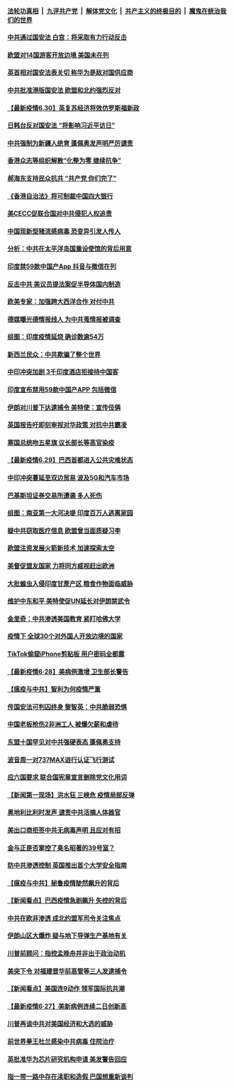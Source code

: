####  [法轮功真相](../../../../basic/blob/master/README.md?t=07010102) &nbsp;|&nbsp; [九评共产党](../../../../9ping.md/blob/master/README.md?t=07010102) &nbsp;|&nbsp; [解体党文化](../../../../jtdwh.md/blob/master/README.md?t=07010102)  &nbsp;|&nbsp; [共产主义的终极目的](../../../../gczydzjmd.md/blob/master/README.md?t=07010102) &nbsp;|&nbsp; [魔鬼在统治我们的世界](../../../../mgztzwmdsj.md/blob/master/README.md?t=07010102) 

#### [中共通过国安法 白宫：将采取有力行动反击](../pages/nsc418/n12222567.md?t=07010102) 

#### [欧盟对14国游客开放边境 美国未在列](../pages/nsc418/n12222348.md?t=07010102) 

#### [英首相对国安法表关切 称华为是敌对国供应商](../pages/nsc418/n12222449.md?t=07010102) 

#### [中共批准港版国安法 欧盟和北约强烈反对](../pages/nsc418/n12222076.md?t=07010102) 

#### [【最新疫情6.30】英复苏经济将效仿罗斯福新政](../pages/nsc418/n12220711.md?t=07010102) 

#### [日韩台反对国安法 “将影响习近平访日”](../pages/nsc418/n12221801.md?t=07010102) 

#### [中共强制为新疆人绝育 蓬佩奥发声明严厉谴责](../pages/nsc418/n12221779.md?t=07010102) 

#### [香港众志等组织解散“化整为零 继续抗争”](../pages/nsc418/n12221597.md?t=07010102) 

#### [郝海东支持民众抗共 “共产党 你们完了”](../pages/nsc418/n12221534.md?t=07010102) 

#### [《香港自治法》将可制裁中国四大银行](../pages/nsc418/n12221322.md?t=07010102) 

#### [美CECC促联合国对中共侵犯人权追责](../pages/nsc418/n12221191.md?t=07010102) 

#### [中国现新型猪流感病毒 恐变异引发人传人](../pages/nsc418/n12220958.md?t=07010102) 

#### [分析：中共在太平洋岛国重设使馆的背后用意](../pages/nsc418/n12220282.md?t=07010102) 

#### [印度禁59款中国产App 抖音与微信在列](../pages/nsc418/n12220539.md?t=07010102) 

#### [反击中共  美议员提法案促半导体国内制造](../pages/nsc418/n12220479.md?t=07010102) 

#### [欧美专家：加强跨大西洋合作 对付中共](../pages/nsc418/n12220420.md?t=07010102) 

#### [德媒曝光德情报线人 为中共蒐情报被调查](../pages/nsc418/n12219959.md?t=07010102) 

#### [组图：印度疫情延烧 确诊数逾54万](../pages/nsc418/n12219019.md?t=07010102) 

#### [新西兰民众：中共欺骗了整个世界](../pages/nsc418/n12219388.md?t=07010102) 

#### [中印冲突加剧 3千印度酒店拒接待中国客](../pages/nsc418/n12220108.md?t=07010102) 

#### [印度宣布禁用59款中国产APP 包括微信](../pages/nsc418/n12220183.md?t=07010102) 

#### [伊朗对川普下达逮捕令 美特使：宣传伎俩](../pages/nsc418/n12220063.md?t=07010102) 

#### [英国报告吁即刻审视对华政策 对抗中共霸凌](../pages/nsc418/n12220075.md?t=07010102) 

#### [塞国总统吻五星旗 议长部长等高官染疫](../pages/nsc418/n12219918.md?t=07010102) 

#### [【最新疫情6.29】巴西首都进入公共灾难状态](../pages/nsc418/n12215001.md?t=07010102) 

#### [中印冲突蔓延至双边贸易 波及5G和汽车市场](../pages/nsc418/n12219705.md?t=07010102) 

#### [巴基斯坦证券交易所遭袭 多人死伤](../pages/nsc418/n12219225.md?t=07010102) 

#### [组图：南亚第一大河决堤 印度百万人逃离家园](../pages/nsc418/n12219391.md?t=07010102) 

#### [疑中共窃取医疗信息 欧盟曾当面质疑习李](../pages/nsc418/n12219204.md?t=07010102) 

#### [欧盟注资发展火箭新技术 加速探索太空](../pages/nsc418/n12219018.md?t=07010102) 

#### [美督促盟友国家 力将同方威视赶出欧洲](../pages/nsc418/n12217695.md?t=07010102) 

#### [大批蝗虫入侵印度甘蔗产区 粮食作物面临威胁](../pages/nsc418/n12218835.md?t=07010102) 

#### [维护中东和平 美特使促UN延长对伊朗禁武令](../pages/nsc418/n12218609.md?t=07010102) 

#### [金里奇：中共渗透美国教育 紧盯哈佛大学](../pages/nsc418/n12217783.md?t=07010102) 

#### [疫情下 全球30个对外国人开放边境的国家](../pages/nsc418/n12205194.md?t=07010102) 

#### [TikTok偷窥iPhone剪贴板 用户密码全都露](../pages/nsc418/n12217947.md?t=07010102) 

#### [【最新疫情6·28】美病例激增 卫生部长警告](../pages/nsc418/n12212934.md?t=07010102) 

#### [【瘟疫与中共】智利为何疫情严重](../pages/nsc418/n12217721.md?t=07010102) 

#### [传国安法可判囚终身 黎智英：中共脆弱恐惧](../pages/nsc418/n12217544.md?t=07010102) 

#### [中国老板枪伤2非洲工人 被爆欠薪和虐待](../pages/nsc418/n12217591.md?t=07010102) 

#### [东盟十国罕见对中共强硬表态 蓬佩奥支持](../pages/nsc418/n12217571.md?t=07010102) 

#### [波音周一对737MAX进行认证飞行测试](../pages/nsc418/n12217519.md?t=07010102) 

#### [应六国要求 联合国宪章宣言删除党文化用词](../pages/nsc418/n12217477.md?t=07010102) 

#### [【新闻第一现场】洪水狂 三峡危 疫情局部反弹](../pages/nsc418/n12217350.md?t=07010102) 

#### [奥地利比利时发声  谴责中共活摘人体器官](../pages/nsc418/n12216554.md?t=07010102) 

#### [美出口商拒签中共无病毒声明 且应对有招](../pages/nsc418/n12216909.md?t=07010102) 

#### [金与正是否掌控了臭名昭著的39号室？](../pages/nsc418/n12217251.md?t=07010102) 

#### [防中共渗透控制 英国推出首个大学安全指南](../pages/nsc418/n12216751.md?t=07010102) 

#### [【瘟疫与中共】秘鲁疫情陡然飙升的背后](../pages/nsc418/n12216630.md?t=07010102) 

#### [【新闻看点】巴西疫情急剧飙升 失控的背后](../pages/nsc418/n12216291.md?t=07010102) 

#### [中共在欧非渗透 成北约盟军司令关注焦点](../pages/nsc418/n12216609.md?t=07010102) 

#### [伊朗山区大爆炸 疑与地下导弹生产基地有关](../pages/nsc418/n12216637.md?t=07010102) 

#### [川普前顾问：指控孟晚舟并非出于政治动机](../pages/nsc418/n12216532.md?t=07010102) 

#### [美突下令 对福建晋华前高管等三人发逮捕令](../pages/nsc418/n12216296.md?t=07010102) 

#### [【新闻看点】美国连9动作 领军国际抗共潮](../pages/nsc418/n12215121.md?t=07010102) 

#### [【最新疫情6·27】美新病例连续二日创新高](../pages/nsc418/n12215389.md?t=07010102) 

#### [川普再谈中共对美国经济和大选的威胁](../pages/nsc418/n12214917.md?t=07010102) 

#### [前世界拳王杜兰感染中共病毒 住院治疗](../pages/nsc418/n12214771.md?t=07010102) 

#### [英批准华为芯片研究机构申请 美发警告回应](../pages/nsc418/n12214643.md?t=07010102) 

#### [指一带一路中存在渎职和造假 巴国想重新谈判](../pages/nsc418/n12214599.md?t=07010102) 

